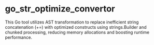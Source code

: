 # go_str_optimize_convertor
This Go tool utilizes AST transformation to replace inefficient string concatenation (+=) with optimized constructs using strings.Builder and chunked processing, reducing memory allocations and boosting runtime performance.
